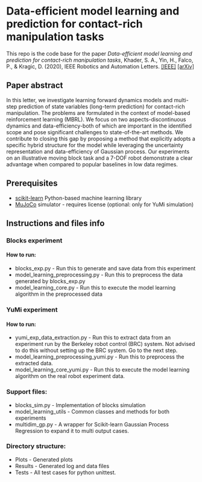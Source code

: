 # Data-efficient model learning and prediction for contact-rich manipulation tasks
This repo is the code base for the paper _Data-efficient model learning and prediction for contact-rich manipulation tasks_, Khader, S. A., Yin, H., Falco, P., & Kragic, D. (2020), IEEE Robotics and Automation Letters. [[IEEE]](https://ieeexplore.ieee.org/abstract/document/9097428?casa_token=9wIumGAKVBUAAAAA:k7VExJGP4MV7gURBvCNo8R2id69mKI8Wzak4O_mEJgvndl_WTy7IRts0AVlLavpFU-0YtTvijQ) [[arXiv]](https://arxiv.org/abs/1909.04915)

## Paper abstract
In this letter, we investigate learning forward dynamics models and multi-step prediction of state variables (long-term prediction) for contact-rich manipulation. The problems are formulated in the context of model-based reinforcement learning (MBRL). We focus on two aspects-discontinuous dynamics and data-efficiency-both of which are important in the identified scope and pose significant challenges to state-of-the-art methods. We contribute to closing this gap by proposing a method that explicitly adopts a specific hybrid structure for the model while leveraging the uncertainty representation and data-efficiency of Gaussian process. Our experiments on an illustrative moving block task and a 7-DOF robot demonstrate a clear advantage when compared to popular baselines in low data regimes.

## Prerequisites
* [scikit-learn](https://scikit-learn.org/stable/) Python-based machine learning library
* [MuJoCo](http://www.mujoco.org/) simulator - requires license (optional: only for YuMi simulation)

## Instructions and files info
### Blocks experiment
#### How to run:
* blocks_exp.py -  Run this to generate and save data from this experiment
* model_learning_preprocessing.py - Run this to preprocess the data generated by blocks_exp.py
* model_learning_core.py - Run this to execute the model learning algorithm in the preprocessed data

### YuMi experiment
#### How to run:  
* yumi_exp_data_extraction.py - Run this to extract data from an experiment run by the Berkeley robot control (BRC) system. Not advised to do this without setting up the BRC system. Go to the next step. 
* model_learning_preprocessing_yumi.py - Run this to preprocess the extracted data.
* model_learning_core_yumi.py - Run this to execute the model learning algorithm on the real robot experiment data.

### Support files:
* blocks_sim.py -  Implementation of blocks simulation
* model_learning_utils - Common classes and methods for both experiments
* multidim_gp.py - A wrapper for Scikit-learn Gaussian Process Regression to expand it to multi output cases.

### Directory structure:
* Plots - Generated plots
* Results - Generated log and data files
* Tests - All test cases for python unittest.

